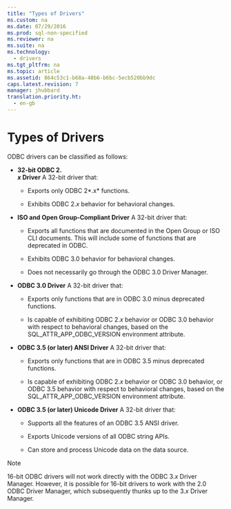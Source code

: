 ```yaml
---
title: "Types of Drivers"
ms.custom: na
ms.date: 07/29/2016
ms.prod: sql-non-specified
ms.reviewer: na
ms.suite: na
ms.technology: 
  - drivers
ms.tgt_pltfrm: na
ms.topic: article
ms.assetid: 864c53c1-b68a-48b6-b6bc-5ecb520bb9dc
caps.latest.revision: 7
manager: jhubbard
translation.priority.ht: 
  - en-gb
---
```

# Types of Drivers
ODBC drivers can be classified as follows:  
  
-   **32-bit ODBC 2.**  
     ***x* Driver** A 32-bit driver that:  
  
    -   Exports only ODBC 2*.x* functions.  
  
    -   Exhibits ODBC 2.*x* behavior for behavioral changes.  
  
-   **ISO and Open Group-Compliant Driver** A 32-bit driver that:  
  
    -   Exports all functions that are documented in the Open Group or ISO CLI documents. This will include some of functions that are deprecated in ODBC.  
  
    -   Exhibits ODBC 3.0 behavior for behavioral changes.  
  
    -   Does not necessarily go through the ODBC 3.0 Driver Manager.  
  
-   **ODBC 3.0 Driver** A 32-bit driver that:  
  
    -   Exports only functions that are in ODBC 3.0 minus deprecated functions.  
  
    -   Is capable of exhibiting ODBC 2.*x* behavior or ODBC 3.0 behavior with respect to behavioral changes, based on the SQL_ATTR_APP_ODBC_VERSION environment attribute.  
  
-   **ODBC 3.5 (or later) ANSI Driver** A 32-bit driver that:  
  
    -   Exports only functions that are in ODBC 3.5 minus deprecated functions.  
  
    -   Is capable of exhibiting ODBC 2.*x* behavior or ODBC 3.0 behavior, or ODBC 3.5 behavior with respect to behavioral changes, based on the SQL_ATTR_APP_ODBC_VERSION environment attribute.  
  
-   **ODBC 3.5 (or later) Unicode Driver** A 32-bit driver that:  
  
    -   Supports all the features of an ODBC 3.5 ANSI driver.  
  
    -   Exports Unicode versions of all ODBC string APIs.  
  
    -   Can store and process Unicode data on the data source.  
  
> [!NOTE]  
>  16-bit ODBC drivers will not work directly with the ODBC 3.*x* Driver Manager. However, it is possible for 16-bit drivers to work with the 2.0 ODBC Driver Manager, which subsequently thunks up to the 3.*x* Driver Manager.